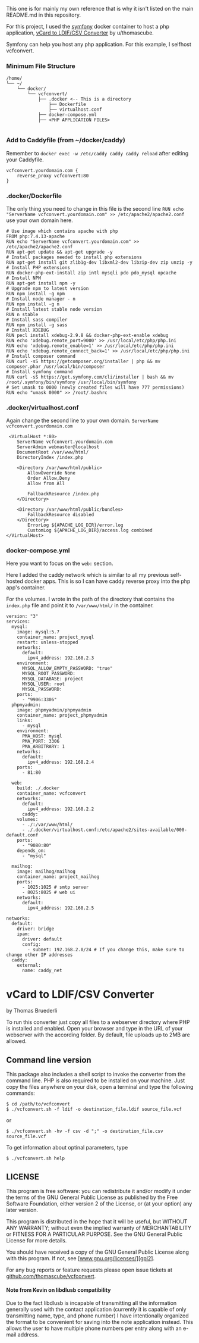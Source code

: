 This one is for mainly my own reference that is why it isn't listed on the main README.md in this repository.

For this project, I used the [symfony](https://github.com/kasteckis/symfony-docker-compose) docker container to host a php application, [vCard to LDIF/CSV Converter](https://github.com/thomascube/vcfconvert) by u/thomascube.

Symfony can help you host any php application. For this example, I selfhost vcfconvert.

### Minimum File Structure
```
/home/
└── ~/
    └── docker/
        └── vcfconvert/
		    ├── .docker <-- This is a directory
			    ├── Dockerfile
				├── virtualhost.conf
            ├── docker-compose.yml
			├── <PHP APPLICATION FILES>
			
```
### Add to Caddyfile (from ~/docker/caddy)
Remember to `docker exec -w /etc/caddy caddy caddy reload` after editing your Caddyfile.
```
vcfconvert.yourdomain.com {
    reverse_proxy vcfconvert:80
}
```

### .docker/Dockerfile
The only thing you need to change in this file is the second line `RUN echo "ServerName vcfconvert.yourdomain.com" >> /etc/apache2/apache2.conf` use your own domain here.

```
# Use image which contains apache with php
FROM php:7.4.13-apache
RUN echo "ServerName vcfconvert.yourdomain.com" >> /etc/apache2/apache2.conf
RUN apt-get update && apt-get upgrade -y
# Install packages needed to install php extensions
RUN apt-get install git zlib1g-dev libxml2-dev libzip-dev zip unzip -y
# Install PHP extensions
RUN docker-php-ext-install zip intl mysqli pdo pdo_mysql opcache
# Install NPM
RUN apt-get install npm -y
# Upgrade npm to latest version
RUN npm install -g npm
# Install node manager - n
RUN npm install -g n
# Install latest stable node version
RUN n stable
# Install sass compiler
RUN npm install -g sass
# Install XDEBUG
RUN pecl install xdebug-2.9.8 && docker-php-ext-enable xdebug
RUN echo 'xdebug.remote_port=9000' >> /usr/local/etc/php/php.ini
RUN echo 'xdebug.remote_enable=1' >> /usr/local/etc/php/php.ini
RUN echo 'xdebug.remote_connect_back=1' >> /usr/local/etc/php/php.ini
# Install composer command
RUN curl -sS https://getcomposer.org/installer | php && mv composer.phar /usr/local/bin/composer
# Install symfony command
RUN curl -sS https://get.symfony.com/cli/installer | bash && mv /root/.symfony/bin/symfony /usr/local/bin/symfony
# Set umask to 0000 (newly created files will have 777 permissions)
RUN echo "umask 0000" >> /root/.bashrc
```

### .docker/virtualhost.conf
Again change the second line to your own domain. `ServerName vcfconvert.yourdomain.com`
```
 <VirtualHost *:80>
    ServerName vcfconvert.yourdomain.com
    ServerAdmin webmaster@localhost
    DocumentRoot /var/www/html/
    DirectoryIndex /index.php

    <Directory /var/www/html/public>
        AllowOverride None
        Order Allow,Deny
        Allow from All

        FallbackResource /index.php
    </Directory>

    <Directory /var/www/html/public/bundles>
        FallbackResource disabled
    </Directory>
        ErrorLog ${APACHE_LOG_DIR}/error.log
        CustomLog ${APACHE_LOG_DIR}/access.log combined
</VirtualHost>

```

### docker-compose.yml
Here you want to focus on the `web:` section. 

Here I added the caddy network which is similar to all my previous self-hosted docker apps. This is so I can have caddy reverse proxy into the php app's container.

For the volumes. I wrote in the path of the directory that contains the `index.php` file and point it to `/var/www/html/` in the container. 

```
version: "3"
services:
  mysql:
    image: mysql:5.7
    container_name: project_mysql
    restart: unless-stopped
    networks:
      default:
        ipv4_address: 192.168.2.3
    environment:
      MYSQL_ALLOW_EMPTY_PASSWORD: "true"
      MYSQL_ROOT_PASSWORD:
      MYSQL_DATABASE: project
      MYSQL_USER: root
      MYSQL_PASSWORD:
    ports:
      - "9906:3306"
  phpmyadmin:
    image: phpmyadmin/phpmyadmin
    container_name: project_phpmyadmin
    links:
      - mysql
    environment:
      PMA_HOST: mysql
      PMA_PORT: 3306
      PMA_ARBITRARY: 1
    networks:
      default:
        ipv4_address: 192.168.2.4
    ports:
      - 81:80

  web:
    build: ./.docker
    container_name: vcfconvert
    networks:
      default:
        ipv4_address: 192.168.2.2
      caddy:
    volumes:
      - ./:/var/www/html/
      - ./.docker/virtualhost.conf:/etc/apache2/sites-available/000-default.conf
    ports:
      - "9080:80"
    depends_on:
      - "mysql"

  mailhog:
    image: mailhog/mailhog
    container_name: project_mailhog
    ports:
      - 1025:1025 # smtp server
      - 8025:8025 # web ui
    networks:
      default:
        ipv4_address: 192.168.2.5

networks:
  default:
    driver: bridge
    ipam:
      driver: default
      config:
        - subnet: 192.168.2.0/24 # If you change this, make sure to change other IP addresses
  caddy:
    external:
      name: caddy_net
```





vCard to LDIF/CSV Converter
===========================
by Thomas Bruederli

To run this converter just copy all files to a webserver directory where PHP
is installed and enabled. Open your browser and type in the URL of your
webserver with the according folder. By default, file uploads up to 2MB are 
allowed.

Command line version
--------------------
This package also includes a shell script to invoke the converter from the
command line. PHP is also required to be installed on your machine.
Just copy the files anywhere on your disk, open a terminal and type the
following commands:

	$ cd /path/to/vcfconvert
	$ ./vcfconvert.sh -f ldif -o destination_file.ldif source_file.vcf
or

	$ ./vcfconvert.sh -hv -f csv -d ";" -o destination_file.csv source_file.vcf

To get information about optinal parameters, type

	$ ./vcfconvert.sh help

LICENSE
-------
This program is free software: you can redistribute it and/or modify
it under the terms of the GNU General Public License as published by
the Free Software Foundation, either version 2 of the License,
or (at your option) any later version.

This program is distributed in the hope that it will be useful,
but WITHOUT ANY WARRANTY; without even the implied warranty of
MERCHANTABILITY or FITNESS FOR A PARTICULAR PURPOSE. See the
GNU General Public License for more details.

You should have received a copy of the GNU General Public License
along with this program. If not, see [www.gnu.org/licenses/][gpl2].

For any bug reports or feature requests please open issue tickets at
[github.com/thomascube/vcfconvert][github].


#### Note from Kevin on libdlusb compatibility
Due to the fact libdlusb is incapable of transmitting all the information
generally used with the contact application (currently it is capable of 
only transmitting name, type, and phone number) I have intentionally organized
the format to be convenient for saving into the note application instead. This 
allows the user to have multiple phone numbers per entry along with an e-mail
address.

[gpl2]:        http://www.gnu.org/licenses/gpl2.txt
[github]:      http://github.com/thomascube/vcfconvert


